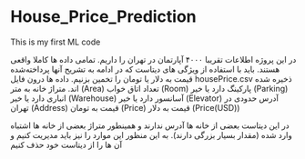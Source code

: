 # House_Price_Prediction
This is my first ML code 

در این پروژه اطلاعات تقریبا ۴۰۰۰ آپارتمان در تهران را داریم. تمامی داده ها کاملا واقعی هستند. باید با استفاده از ویژگی های دیتاست که در ادامه به تشریح آنها
پرداخته‌شده قیمت به دلار یا تومان را تخمین بزنیم. داده ها درون فایل
housePrice.csv
ذخیره شده اند.
 متراژ خانه به متر (Area)
 تعداد اتاق خواب (Room)
 پارکینگ دارد یا خیر (Parking)
 انباری دارد یا خیر (Warehouse)
 آسانسور دارد یا خیر (Elevator)
 آدرس حدودی در تهران (Address)
 قیمت به تومان (Price)
 قیمت به دلار (Price(USD))

در این دیتاست بعضی از خانه ها آدرس ندارند و همینطور متراژ بعضی از خانه ها اشتباه وارد شده (مقدار بسیار بزرگی دارند). به این منظور این موارد را نیز باید مدیریت کنیم و آن ها را از دیتاست خود حذف کنیم
